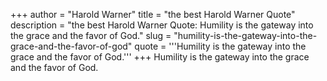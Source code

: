 +++
author = "Harold Warner"
title = "the best Harold Warner Quote"
description = "the best Harold Warner Quote: Humility is the gateway into the grace and the favor of God."
slug = "humility-is-the-gateway-into-the-grace-and-the-favor-of-god"
quote = '''Humility is the gateway into the grace and the favor of God.'''
+++
Humility is the gateway into the grace and the favor of God.
